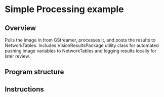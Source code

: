 # Simple Processing example #

## Overview ##
Pulls the image in from GStreamer, processes it, and posts the results to NetworkTables.
Includes VisionResultsPackage utility class for automated pushing image variables to 
NetworkTables and logging results locally for later review.

## Program structure ##

## Instructions ##
